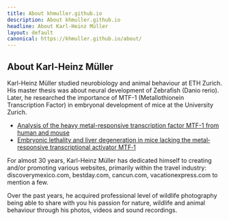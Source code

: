 ```yaml
---
title: About khmuller.github.io
description: About khmuller.github.io
headline: About Karl-Heinz Müller
layout: default
canonical: https://khmuller.github.io/about/
---
```


## About Karl-Heinz Müller

Karl-Heinz Müller studied neurobiology and animal behaviour at ETH Zurich. His master thesis was about neural development of Zebrafish (Danio rerio). Later, he researched the importance of MTF-1 (Metallothionein Transcription Factor) in embryonal development of mice at the University Zurich.

- [Analysis of the heavy metal-responsive transcription factor MTF-1 from human and mouse](https://pubmed.ncbi.nlm.nih.gov/8619126/)
- [Embryonic lethality and liver degeneration in mice lacking the metal‐responsive transcriptional activator MTF‐1](https://www.embopress.org/doi/full/10.1093/emboj/17.10.2846)

For almost 30 years, Karl-Heinz Müller has dedicated himself to creating and/or promoting various websites, primarily within the travel industry: discoverymexico.com, bestday.com, cancun.com, vacationexpress.com to mention a few.

Over the past years, he acquired professional level of wildlife photography being able to share with you his passion for nature, wildlife and animal behaviour through his photos, videos and sound recordings.
